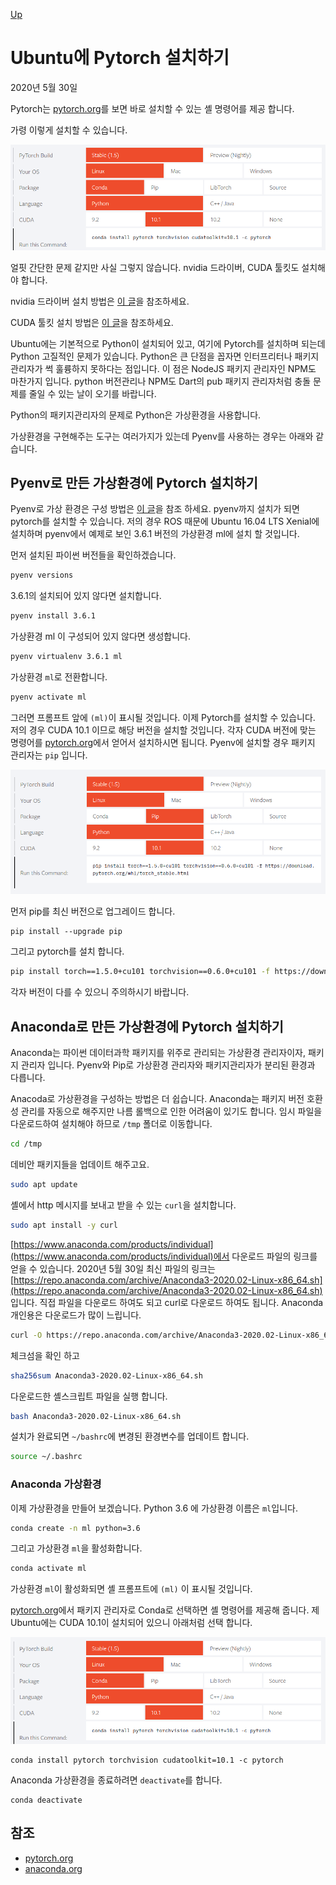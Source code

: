 [Up](index.md)
# Ubuntu에 Pytorch 설치하기

2020년 5월 30일

Pytorch는 [pytorch.org](https://pytorch.org/)를 보면 바로 설치할 수 있는 셸 명령어를 제공 합니다.

가령 이렇게 설치할 수 있습니다.

![image-20200530115309921](installation_of_pytorch_on_ubuntu.assets/image-20200530115309921.png)

얼핏 간단한 문제 같지만 사실 그렇지 않습니다. nvidia 드라이버, CUDA 툴킷도 설치해야 합니다. 

nvidia 드라이버 설치 방법은 [이 글](../linux/installation_of_nvidia_on_ubuntu.md)을 참조하세요.

CUDA 툴킷 설치 방법은 [이 글](../linux/installation_on_cuda_toolkit_on_ubuntu.md)을 참조하세요.

Ubuntu에는 기본적으로 Python이 설치되어 있고, 여기에 Pytorch를 설치하며 되는데 Python 고질적인 문제가 있습니다. Python은 큰 단점을 꼽자면 인터프리터나 패키지관리자가 썩 훌륭하지 못하다는 점입니다. 이 점은 NodeJS 패키지 관리자인 NPM도 마찬가지 입니다. python 버전관리나 NPM도 Dart의 pub 패키지 관리자처럼 충돌 문제를 줄일 수 있는 날이 오기를 바랍니다.

Python의 패키지관리자의 문제로 Python은 가상환경을 사용합니다.

가상환경을 구현해주는 도구는 여러가지가 있는데 Pyenv를 사용하는 경우는 아래와 같습니다.

## Pyenv로 만든 가상환경에 Pytorch 설치하기

Pyenv로 가상 환경은 구성 방법은 [이 글](../python/pyenv.md)을 참조 하세요. pyenv까지 설치가 되면 pytorch를 설치할 수 있습니다. 저의 경우 ROS 때문에 Ubuntu 16.04 LTS Xenial에 설치하며 pyenv에서 예제로 보인 3.6.1 버전의 가상환경 ml에 설치 할 것입니다.

먼저 설치된 파이썬 버전들을 확인하겠습니다.

```sh
pyenv versions
```

3.6.1의 설치되어 있지 않다면 설치합니다.

```sh
pyenv install 3.6.1
```

가상환경 ml 이 구성되어 있지 않다면 생성합니다.

```sh
pyenv virtualenv 3.6.1 ml
```

가상환경 `ml`로 전환합니다.

```sh
pyenv activate ml
```

그러면 프롬프트 앞에 `(ml)`이 표시될 것입니다. 이제 Pytorch를 설치할 수 있습니다. 저의 경우 CUDA 10.1 이므로 해당 버전을 설치할 것입니다. 각자 CUDA 버전에 맞는 명령어를 [pytorch.org](https://pytorch.org/)에서 얻어서 설치하시면 됩니다. Pyenv에 설치할 경우 패키지 관리자는 `pip` 입니다.

![image-20200530130117404](installation_of_pytorch_on_ubuntu.assets/image-20200530130117404.png)

먼저 pip를 최신 버전으로 업그레이드 합니다.

```
pip install --upgrade pip
```

그리고 pytorch를 설치 합니다.

```sh
pip install torch==1.5.0+cu101 torchvision==0.6.0+cu101 -f https://download.pytorch.org/whl/torch_stable.html
```

각자 버전이 다를 수 있으니 주의하시기 바랍니다.

## Anaconda로 만든 가상환경에 Pytorch 설치하기

Anaconda는 파이썬 데이터과학 패키지를 위주로 관리되는 가상환경 관리자이자, 패키지 관리자 입니다. Pyenv와 Pip로 가상환경 관리자와 패키지관리자가 분리된 환경과 다릅니다.

Anacoda로 가상환경을 구성하는 방법은 더 쉽습니다. Anaconda는 패키지 버전 호환성 관리를 자동으로 해주지만 나름 롤백으로 인한 어려움이 있기도 합니다. 임시 파일을 다운로드하여 설치해야 하므로 `/tmp` 폴더로 이동합니다.

```sh
cd /tmp
```

데비안 패키지들을 업데이트 해주고요.

```sh
sudo apt update
```

셸에서 http 메시지를 보내고 받을 수 있는  `curl`을 설치합니다.

```sh
sudo apt install -y curl
```

[https://www.anaconda.com/products/individual](https://www.anaconda.com/products/individual)에서 다운로드 파일의 링크를 얻을 수 있습니다. 2020년 5월 30일 최신 파일의 링크는 [https://repo.anaconda.com/archive/Anaconda3-2020.02-Linux-x86_64.sh](https://repo.anaconda.com/archive/Anaconda3-2020.02-Linux-x86_64.sh) 입니다. 직접 파일을 다운로드 하여도 되고 curl로 다운로드 하여도 됩니다. Anaconda 개인용은 다운로드가 많이 느립니다.

```sh
curl -O https://repo.anaconda.com/archive/Anaconda3-2020.02-Linux-x86_64.sh
```

체크섬을 확인 하고

```sh
sha256sum Anaconda3-2020.02-Linux-x86_64.sh
```

다운로드한 셸스크립트 파일을 실행 합니다.

```sh
bash Anaconda3-2020.02-Linux-x86_64.sh
```

설치가 완료되면 `~/bashrc`에 변경된 환경변수를 업데이트 합니다.

```sh
source ~/.bashrc
```

### Anaconda 가상환경

이제 가상환경을 만들어 보겠습니다. Python 3.6 에 가상환경 이름은 `ml`입니다.

```sh
conda create -n ml python=3.6
```

그리고 가상환경 `ml`을 활성화합니다.

```sh
conda activate ml
```

가상환경 `ml`이 활성화되면 셸 프롬프트에 `(ml)` 이 표시될 것입니다.

[pytorch.org](https://pytorch.org/)에서 패키지 관리자로 Conda로 선택하면 셸 명령어를 제공해 줍니다. 제 Ubuntu에는 CUDA 10.1이 설치되어 있으니 아래처럼 선택 합니다.

![image-20200530125851300](installation_of_pytorch_on_ubuntu.assets/image-20200530125851300.png)

```
conda install pytorch torchvision cudatoolkit=10.1 -c pytorch
```

Anaconda 가상환경을 종료하려면 `deactivate`를 합니다.

```
conda deactivate
```

## 참조

- [pytorch.org](https://pytorch.org/)
- [anaconda.org](https://anaconda.org/)

